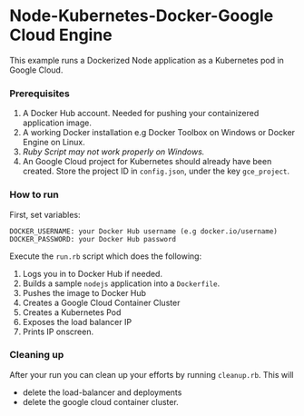 # Node-Kubernetes-Docker-Google Cloud Engine #

This example runs a Dockerized Node application as a Kubernetes pod in Google Cloud.

### Prerequisites ###

1. A Docker Hub account. Needed for pushing your containizered application image.
2. A working Docker installation e.g Docker Toolbox on Windows or Docker Engine on Linux.
3. *Ruby Script may not work properly on Windows.*
4. An Google Cloud project for Kubernetes should already have been created. Store the project ID in `config.json`, under the key `gce_project`.

### How to run ###

First, set variables:

```
DOCKER_USERNAME: your Docker Hub username (e.g docker.io/username)
DOCKER_PASSWORD: your Docker Hub password
```

Execute the `run.rb` script which does the following:

1. Logs you in to Docker Hub if needed.
1. Builds a sample `nodejs` application into a `Dockerfile`.
2. Pushes the image to Docker Hub
3. Creates a Google Cloud Container Cluster
4. Creates a Kubernetes Pod
5. Exposes the load balancer IP
6. Prints IP onscreen.

### Cleaning up ###
After your run you can clean up your efforts by running `cleanup.rb`.
This will
* delete the load-balancer and deployments
* delete the google cloud container cluster.
